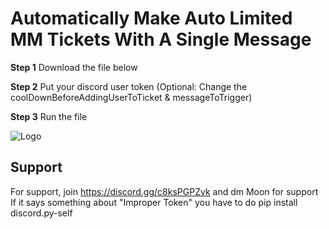 
# Automatically Make Auto Limited MM Tickets With A Single Message

**Step 1** 
Download the file below

**Step 2** 
Put your discord user token (Optional: Change the coolDownBeforeAddingUserToTicket & messageToTrigger)

**Step 3**
Run the file





![Logo](https://cdn.discordapp.com/icons/938011512063275008/5cf8e80ac2a42c0e4a4bac6f795372c7.webp?size=240)


## Support

For support, join https://discord.gg/c8ksPGPZvk and dm Moon for support
If it says something about "Improper Token" you have to do pip install discord.py-self
